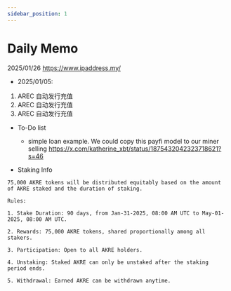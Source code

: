```yaml
---
sidebar_position: 1
---
```


# Daily Memo

2025/01/26
  https://www.ipaddress.my/

+ 2025/01/05:  
1. AREC 自动发行充值
1. AREC 自动发行充值
1. AREC 自动发行充值

+ To-Do list  

  + simple loan example. We could copy this payfi model to our miner selling
    https://x.com/katherine_xbt/status/1875432042323718621?s=46

+ Staking Info

```
75,000 AKRE tokens will be distributed equitably based on the amount of AKRE staked and the duration of staking.

Rules:

1. Stake Duration: 90 days, from Jan-31-2025, 08:00 AM UTC to May-01-2025, 08:00 AM UTC.

2. Rewards: 75,000 AKRE tokens, shared proportionally among all stakers.

3. Participation: Open to all AKRE holders.

4. Unstaking: Staked AKRE can only be unstaked after the staking period ends.

5. Withdrawal: Earned AKRE can be withdrawn anytime.

```